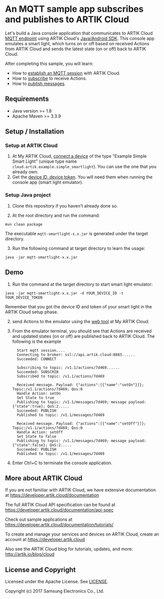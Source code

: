 # An MQTT sample app subscribes and publishes to ARTIK Cloud

Let's build a Java console application that communicates to ARTIK Cloud [MQTT endpoint](https://developer.artik.cloud/documentation/data-management/mqtt.html) using ARTIK Cloud's [Java/Android SDK](https://github.com/artikcloud/artikcloud-java). This console app emulates a smart light, which turns on or off based on received Actions from ARTIK Cloud and sends the latest state (on or off) back to ARTIK Cloud.

After completing this sample, you will learn:

- How to [establish an MQTT session](https://developer.artik.cloud/documentation/data-management/mqtt.html#establish-an-mqtt-session) with ARTIK Cloud.
- How to [subscribe](https://developer.artik.cloud/documentation/data-management/mqtt.html#subscribe-to-receive-actions) to receive Actions.
- How to [publish messages](https://developer.artik.cloud/documentation/data-management/mqtt.html#publish-data-only-messages).

## Requirements
- Java version >= 1.8
- Apache Maven >= 3.3.9

## Setup / Installation

### Setup at ARTIK Cloud

 1. At My ARTIK Cloud, [connect a device](https://my.artik.cloud/new_device/cloud.artik.example.simple_smartlight) of the type "Example Simple Smart Light" (unique type name `cloud.artik.example.simple_smartlight`). You can use the one that you already own.
 2. Get the [device ID, device token](https://developer.artik.cloud/documentation/tools/web-tools.html#managing-a-device-token). You will need them when running the console app (smart light emulator). 
 
### Setup Java project

 1. Clone this repository if you haven't already done so.

 2. At the root directory and run the command:
  ~~~shell
  mvn clean package
  ~~~
  The executable `mqtt-smartlight-x.x.jar` is generated under the target directory. 

 3. Run the following command at target directory to learn the usage:
  ~~~shell
  java -jar mqtt-smartlight-x.x.jar
  ~~~

## Demo

 1. Run the command at the target directory to start smart light emulator: 
  ~~~shell
  java -jar mqtt-smartlight-x.x.jar -d YOUR_DEVICE_ID -t YOUR_DEVICE_TOKEN
  ~~~

  Remember that you got the device ID and token of your smart light in the ARTIK Cloud setup phase.

 2. send Actions to the emulator using the [web tool](https://developer.artik.cloud/documentation/tutorials/an-iot-remote-control.html#test-the-light) at My ARTIK Cloud.

 3. From the emulator terminal, you should see that Actions are received and updated states (on or off) are published back to ARTIK Cloud. The following is the example
    ~~~shell
      Start mqtt session....
      Connecting to broker: ssl://api.artik.cloud:8883......
      Succeeded: CONNECT

      Subscribing to topic: /v1.1/actions/7d469......
      Succeeded: SUBSCRIB
      Subscribed to topic: /v1.1/actions/7d469

      Received message. Payload: {"actions":[{"name":"setOn"}]}; Topic:/v1.1/actions/7d469; Qos:0
      Handle Action: setOn
      Set State to true
      Publishing to topic: /v1.1/messages/7d469; message payload: {"state":true}; QoS:2.....
      Succeeded: PUBLISH
      Published to topic: /v1.1/messages/7d469

      Received message. Payload: {"actions":[{"name":"setOff"}]}; Topic:/v1.1/actions/7d469; Qos:0
      Handle Action: setOff
      Set State to false
      Publishing to topic: /v1.1/messages/7d469; message payload: {"state":false}; QoS:2.....
      Succeeded: PUBLISH
      Published to topic: /v1.1/messages/7d469
    ~~~

 4. Enter Ctrl+C to terminate the console application.

## More about ARTIK Cloud

If you are not familiar with ARTIK Cloud, we have extensive documentation at https://developer.artik.cloud/documentation

The full ARTIK Cloud API specification can be found at https://developer.artik.cloud/documentation/api-spec

Check out sample applications at https://developer.artik.cloud/documentation/tutorials/

To create and manage your services and devices on ARTIK Cloud, create an account at https://developer.artik.cloud

Also see the ARTIK Cloud blog for tutorials, updates, and more: http://artik.io/blog/cloud

## License and Copyright

Licensed under the Apache License. See [LICENSE](LICENSE).

Copyright (c) 2017 Samsung Electronics Co., Ltd.
